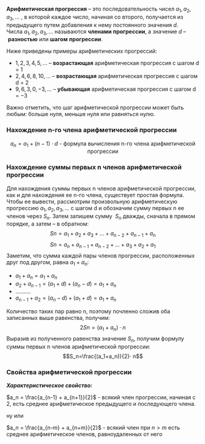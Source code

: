 **Арифметическая прогрессия** – это последовательность чисел $a_1,a_2,a_3, ...$ , в которой каждое число, начиная со второго, получается из предыдущего путем добавления к нему постоянного значения $d$. Числа $a_1,a_2,a_3, ...$ называются **членами** **прогрессии**, а значение $d$ – **разностью** или **шагом** **прогрессии**.

Ниже приведены примеры арифметических прогрессий:

- $1,2,3,4,5,…$ – **возрастающая** арифметическая прогрессия с шагом d = 1
- $2,4,6,8,10,…$ – **возрастающая** арифметическая прогрессия с шагом d = 2
- $9,6,3,0,−3,…$ – **убывающая** арифметическая прогрессия с шагом d = −3

Важно отметить, что шаг арифметической прогрессии может быть любым: больше нуля, меньше нуля или равняться нулю.
### Нахождение n-го члена арифметической прогрессии
$$a_n​=a_1​+(n−1)⋅ d \text{ - формула вычисления n-го члена арифметической прогрессии}$$
### Нахождение суммы первых n членов арифметической прогрессии

Для нахождения суммы первых n членов арифметической прогрессии, как и для нахождения ее n-го члена, существует простая формула. Чтобы ее вывести, рассмотрим произвольную арифметическую прогрессию $a_1,a_2,a_3, ...$ с шагом d и обозначим сумму первых n ее членов через $S_n$​. Затем запишем сумму  $S_n$​ дважды, сначала в прямом порядке, а затем – в обратном:  
$$Sn=a_1+a_2+a_3+...+a_{n−2}+a_{n−1}+a_n$$
$$Sn=a_n+a_{n−1}+a_{n−2}+...+a_3+a_2+a_1$$
​Заметим, что сумма каждой пары членов прогрессии, расположенных друг под другом, равна $a_1+a_n$​:
- $a_1+a_n=a_1+a_n$
- $a_2 +a_{n−1}=(a_1+d)+(a_n−d)=a_1+a_n$
- ..........
- $a_{n−1} +a_2=(a_n −d)+(a_1 +d)= a_1 +a_n​$

Количество таких пар равно n, поэтому почленно сложив оба записанных выше равенства, получим:
$$2Sn​=(a_1​+a_n​)⋅n$$
Выразив из полученного равенства значение $S_n$​, получим формулу суммы первых n членов арифметической прогрессии:
$$S_n=\frac{(a_1+a_n)}{2}⋅ n$$
### Свойства арифметической прогрессии
***Характеристическое свойство:***

$a_n = \frac{a_{n-1} + a_{n+1}}{2}$ - всякий член прогрессии, начиная с 2, есть среднее арифметическое предыдущего и последующего члена.

ну или

$a_n = \frac{a_{n-m} + a_{n+m}}{2}$ - всякий член при $n > m$ есть среднее арифметическое членов, равноудаленных от него
